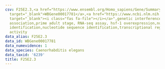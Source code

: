 ```yaml
---
csv: F25E2.3,<a href="https://www.ensembl.org/Homo_sapiens/Gene/Summary?db=core;g=WBGene00017781"
  target="_blank">WBGene00017781</a>,<a href="https://www.ncbi.nlm.nih.gov/pubmed/30894454"
  target="_blank"><i class="fas fa-file"></i></a>",genetic interference,functional
  association,prime adult stage, RNA-seq assay, hsf-1 overexpression,nucleotide sequence
  identification,nucleotide sequence identification,transcriptional regulation,up-regulates
  activity
data_alias: F25E2.3
data_id: WBGene00017781
data_numevidence: 1
data_species: Caenorhabditis elegans
data_taxid: '6239'
title: F25E2.3
---
```

